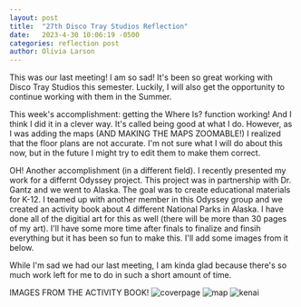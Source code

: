 ```yaml
---
layout: post
title:  "27th Disco Tray Studios Reflection"
date:   2023-4-30 10:06:19 -0500
categories: reflection post
author: Olivia Larson
---
```


This was our last meeting! I am so sad! It's been so great working with Disco Tray Studios this semester. Luckily, I will also get the opportunity to continue working with them in the Summer. 

This week's accomplishment: getting the Where Is? function working! And I think I did it in a clever way. It's called being good at what I do. However, as I was adding the maps (AND MAKING THE MAPS ZOOMABLE!) I realized that the floor plans are not accurate. I'm not sure what I will do about this now, but in the future I might try to edit them to make them correct. 

OH! Another accomplishment (in a different field). I recently presented my work for a differnt Odyssey project. This project was in partnership with Dr. Gantz and we went to Alaska. The goal was to create educational materials for K-12. I teamed up with another member in this Odyssey group and we created an activity book about 4 different National Parks in Alaska. I have done all of the digitial art for this as well (there will be more than 30 pages of my art). I'll have some more time after finals to finalize and finsih everything but it has been so fun to make this. I'll add some images from it below. 

While I'm sad we had our last meeting, I am kinda glad because there's so much work left for me to do in such a short amount of time. 

IMAGES FROM THE ACTIVITY BOOK! 
![coverpage]({{site.baseurl}}/assets/images/coverpage.jpg)
![map]({{site.baseurl}}/assets/images/map.jpg)
![kenai]({{site.baseurl}}/assets/images/kenai.jpg)
